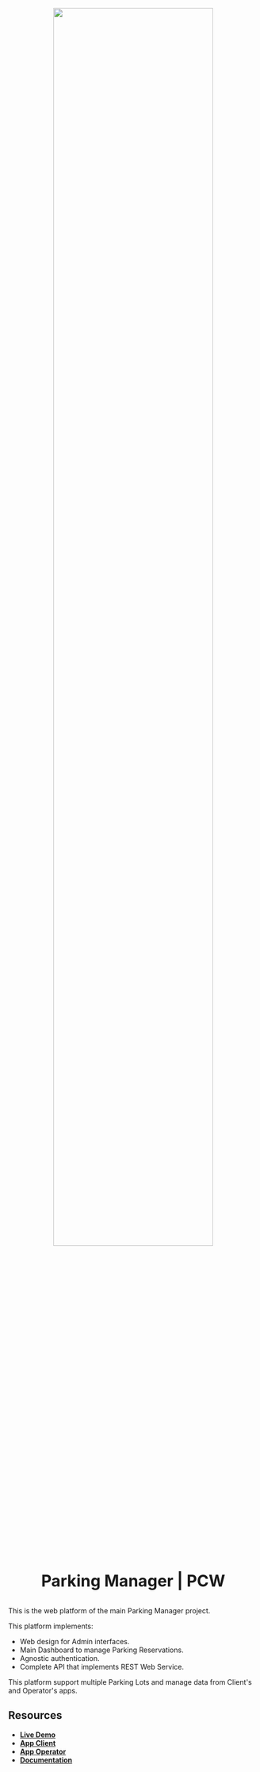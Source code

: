 <p align="center">
    <a href="https://laravel.com" target="_blank">
        <img src="https://pcwserviciosgps.com/files/docs/parking-manager/banner.png" width="80%" style="border-radius: 12px">
    </a>
</p>


<p align="center" style="font-size: 2rem; font-weight: bold;">
Parking Manager | PCW
</p>

This is the web platform of the main Parking Manager project.

This platform implements:

- Web design for Admin interfaces.
- Main Dashboard to manage Parking Reservations.
- Agnostic authentication.
- Complete API that implements REST Web Service.

This platform support multiple Parking Lots and manage data from Client's and Operator's apps.

## Resources

- **[Live Demo](https://github.com/oveland/parking-manager)**
- **[App Client](https://github.com/oveland/parking-manager)**
- **[App Operator](https://github.com/oveland/parking-manager)**
- **[Documentation](https://github.com/oveland/parking-manager)**
